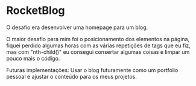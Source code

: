 # RocketBlog
O desafio era desenvolver uma homepage para um blog.

O maior desafio para mim foi o posicionamento dos elementos na página, fiquei perdido algumas horas com as várias repetições de tags que eu fiz, mas com "nth-child()" eu consegui consertar algumas coisas e limpar um pouco mais o código.

Futuras implementações:
Usar o blog futuramente como um portfólio pessoal e ajustar o conteúdo para os meus projetos.
